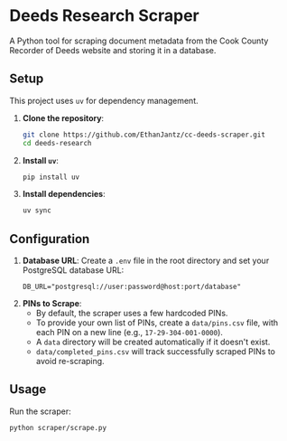 # Deeds Research Scraper

A Python tool for scraping document metadata from the Cook County Recorder of Deeds website and storing it in a database.

## Setup

This project uses `uv` for dependency management.

1.  **Clone the repository**:
    ```bash
    git clone https://github.com/EthanJantz/cc-deeds-scraper.git
    cd deeds-research
    ```
2.  **Install `uv`**:
    ```bash
    pip install uv
    ```
3.  **Install dependencies**:
    ```bash
    uv sync
    ```

## Configuration

1.  **Database URL**: Create a `.env` file in the root directory and set your PostgreSQL database URL:
    ```
    DB_URL="postgresql://user:password@host:port/database"
    ```
2.  **PINs to Scrape**:
    -   By default, the scraper uses a few hardcoded PINs.
    -   To provide your own list of PINs, create a `data/pins.csv` file, with each PIN on a new line (e.g., `17-29-304-001-0000`).
    -   A `data` directory will be created automatically if it doesn't exist.
    -   `data/completed_pins.csv` will track successfully scraped PINs to avoid re-scraping.

## Usage

Run the scraper:

```bash
python scraper/scrape.py
```

